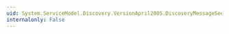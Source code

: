 ```yaml
---
uid: System.ServiceModel.Discovery.VersionApril2005.DiscoveryMessageSequenceApril2005
internalonly: False
---
```

